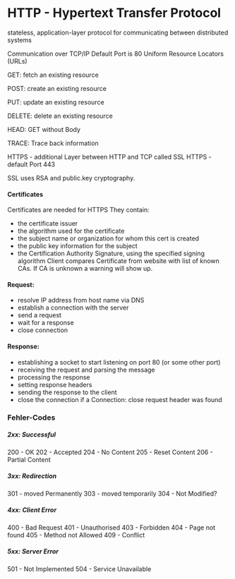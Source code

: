# HTTP - Hypertext Transfer Protocol

stateless, application-layer protocol for communicating between distributed systems

Communication over TCP/IP
Default Port is 80
Uniform Resource Locators (URLs)


GET: fetch an existing resource

POST: create an existing resource

PUT: update an existing resource

DELETE: delete an existing resource

HEAD: GET without Body

TRACE: Trace back information

HTTPS - additional Layer between HTTP and TCP called SSL
HTTPS - default Port 443

SSL uses RSA and public.key cryptography.

#### Certificates
Certificates are needed for HTTPS
They contain:
* the certificate issuer
* the algorithm used for the certificate
* the subject name or organization for whom this cert is created
* the public key information for the subject
* the Certification Authority Signature, using the specified signing algorithm
Client compares Certificate from website with list of known CAs. If CA is unknown a warning will show up.

#### Request:
* resolve IP address from host name via DNS
* establish a connection with the server
* send a request
* wait for a response
* close connection


#### Response:
* establishing a socket to start listening on port 80 (or some other port)
* receiving the request and parsing the message
* processing the response
* setting response headers
* sending the response to the client
* close the connection if a Connection: close request header was found


### Fehler-Codes
##### 2xx: Successful

200 - OK
202 - Accepted
204 - No Content
205 - Reset Content
206 - Partial Content

##### 3xx: Redirection

301 - moved Permanently
303 - moved temporarily
304 - Not Modified?

##### 4xx: Client Error

400 - Bad Request
401 - Unauthorised
403 - Forbidden
404 - Page not found
405 - Method not Allowed
409 - Conflict

##### 5xx: Server Error

501 - Not Implemented
504 - Service Unavailable 
